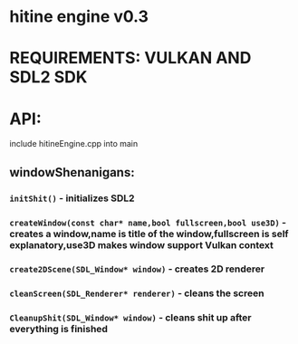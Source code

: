 # hitine engine v0.3

# REQUIREMENTS: VULKAN AND SDL2 SDK

# API:
include hitineEngine.cpp into main

## windowShenanigans:
### `initShit()` - initializes SDL2 
### `createWindow(const char* name,bool fullscreen,bool use3D)` - creates a window,name is title of the window,fullscreen is self explanatory,use3D makes window support Vulkan context
### `create2DScene(SDL_Window* window)` - creates 2D renderer
### `cleanScreen(SDL_Renderer* renderer)` - cleans the screen
### `CleanupShit(SDL_Window* window)` - cleans shit up after everything is finished
